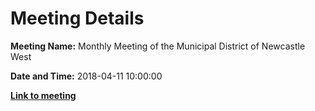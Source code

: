 # Meeting Details

**Meeting Name:** Monthly Meeting of the Municipal District of Newcastle West

**Date and Time:** 2018-04-11 10:00:00

**<a href="https://www.limerick.ie/council/whats-on/monthly-meeting-municipal-district-newcastle-west-28" target="_blank">Link to meeting</a>**
